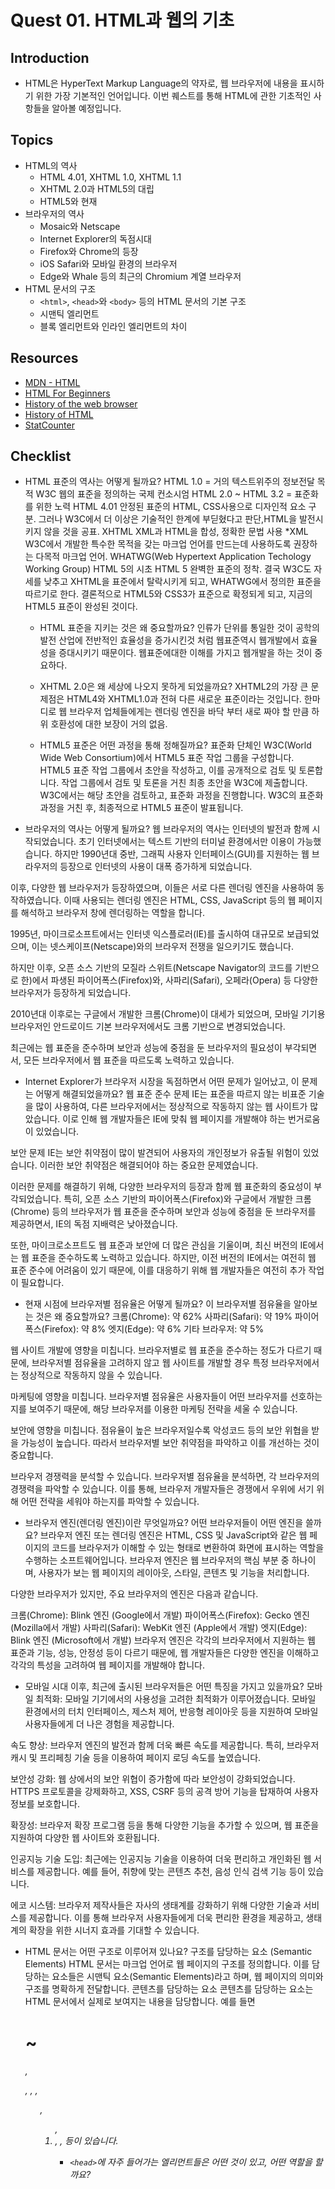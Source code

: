 # Quest 01. HTML과 웹의 기초

## Introduction
* HTML은 HyperText Markup Language의 약자로, 웹 브라우저에 내용을 표시하기 위한 가장 기본적인 언어입니다. 이번 퀘스트를 통해 HTML에 관한 기초적인 사항들을 알아볼 예정입니다.

## Topics
* HTML의 역사
  * HTML 4.01, XHTML 1.0, XHTML 1.1
  * XHTML 2.0과 HTML5의 대립
  * HTML5와 현재
* 브라우저의 역사
  * Mosaic와 Netscape
  * Internet Explorer의 독점시대
  * Firefox와 Chrome의 등장
  * iOS Safari와 모바일 환경의 브라우저
  * Edge와 Whale 등의 최근의 Chromium 계열 브라우저
* HTML 문서의 구조
  * `<html>`, `<head>`와 `<body>` 등의 HTML 문서의 기본 구조
  * 시맨틱 엘리먼트
  * 블록 엘리먼트와 인라인 엘리먼트의 차이

## Resources
* [MDN - HTML](https://developer.mozilla.org/ko/docs/Web/HTML)
* [HTML For Beginners](https://html.com/)
* [History of the web browser](https://en.wikipedia.org/wiki/History_of_the_web_browser)
* [History of HTML](https://en.wikipedia.org/wiki/HTML)
* [StatCounter](https://gs.statcounter.com/)

## Checklist
* HTML 표준의 역사는 어떻게 될까요?
HTML 1.0 = 거의 텍스트위주의 정보전달 목적
W3C 웹의 표준을 정의하는 국제 컨소시엄
HTML 2.0 ~ HTML 3.2 = 표준화를 위한 노력 
HTML 4.01 안정된 표준의 HTML, CSS사용으로 디자인적 요소 구분. 그러나 W3C에서 더 이상은 기술적인 한계에 부딛혔다고 판단,HTML을 발전시키지 않을 것을 공표.
XHTML XML과 HTML을 합성, 정확한 문법 사용 *XML W3C에서 개발한 특수한 목적을 갖는 마크업 언어를 만드는데 사용하도록 권장하는 다목적 마크업 언어.
WHATWG(Web Hypertext Application Techology Working Group) HTML 5의 시초
HTML 5 완벽한 표준의 정착.
결국 W3C도 자세를 낮추고 XHTML을 표준에서 탈락시키게 되고, WHATWG에서 정의한 표준을 따르기로 한다. 결론적으로 HTML5와 CSS3가 표준으로 확정되게 되고, 지금의 HTML5 표준이 완성된 것이다.

  * HTML 표준을 지키는 것은 왜 중요할까요?
  인류가 단위를 통일한 것이 공학의 발전 산업에 전반적인 효율성을 증가시킨것 처럼 웹표준역시 웹개발에서 효율성을 증대시키기 때문이다. 웹표준에대한 이해를 가지고 웹개발을 하는 것이 중요하다.
  
  * XHTML 2.0은 왜 세상에 나오지 못하게 되었을까요?
  XHTML2의 가장 큰 문제점은 HTML4와 XHTML1.0과 전혀 다른 새로운 표준이라는 것입니다. 한마디로 웹 브라우저 업체들에게는 렌더링 엔진을 바닥 부터 새로 짜야 할 만큼 하위 호환성에 대한 보장이 거의 없음.
  
  * HTML5 표준은 어떤 과정을 통해 정해질까요?
표준화 단체인 W3C(World Wide Web Consortium)에서 HTML5 표준 작업 그룹을 구성합니다.
HTML5 표준 작업 그룹에서 초안을 작성하고, 이를 공개적으로 검토 및 토론합니다.
작업 그룹에서 검토 및 토론을 거친 최종 초안을 W3C에 제출합니다.
W3C에서는 해당 초안을 검토하고, 표준화 과정을 진행합니다.
W3C의 표준화 과정을 거친 후, 최종적으로 HTML5 표준이 발표됩니다.
  
* 브라우저의 역사는 어떻게 될까요?
웹 브라우저의 역사는 인터넷의 발전과 함께 시작되었습니다. 초기 인터넷에서는 텍스트 기반의 터미널 환경에서만 이용이 가능했습니다. 하지만 1990년대 중반, 그래픽 사용자 인터페이스(GUI)를 지원하는 웹 브라우저의 등장으로 인터넷의 사용이 대폭 증가하게 되었습니다.

이후, 다양한 웹 브라우저가 등장하였으며, 이들은 서로 다른 렌더링 엔진을 사용하여 동작하였습니다. 이때 사용되는 렌더링 엔진은 HTML, CSS, JavaScript 등의 웹 페이지를 해석하고 브라우저 창에 렌더링하는 역할을 합니다.

1995년, 마이크로소프트에서는 인터넷 익스플로러(IE)를 출시하여 대규모로 보급되었으며, 이는 넷스케이프(Netscape)와의 브라우저 전쟁을 일으키기도 했습니다.

하지만 이후, 오픈 소스 기반의 모질라 스위트(Netscape Navigator의 코드를 기반으로 한)에서 파생된 파이어폭스(Firefox)와, 사파리(Safari), 오페라(Opera) 등 다양한 브라우저가 등장하게 되었습니다.

2010년대 이후로는 구글에서 개발한 크롬(Chrome)이 대세가 되었으며, 모바일 기기용 브라우저인 안드로이드 기본 브라우저에서도 크롬 기반으로 변경되었습니다.

최근에는 웹 표준을 준수하며 보안과 성능에 중점을 둔 브라우저의 필요성이 부각되면서, 모든 브라우저에서 웹 표준을 따르도록 노력하고 있습니다.


  * Internet Explorer가 브라우저 시장을 독점하면서 어떤 문제가 일어났고, 이 문제는 어떻게 해결되었을까요?
웹 표준 준수 문제
IE는 표준을 따르지 않는 비표준 기술을 많이 사용하여, 다른 브라우저에서는 정상적으로 작동하지 않는 웹 사이트가 많았습니다. 이로 인해 웹 개발자들은 IE에 맞춰 웹 페이지를 개발해야 하는 번거로움이 있었습니다.

보안 문제
IE는 보안 취약점이 많이 발견되어 사용자의 개인정보가 유출될 위험이 있었습니다. 이러한 보안 취약점은 해결되어야 하는 중요한 문제였습니다.

이러한 문제를 해결하기 위해, 다양한 브라우저의 등장과 함께 웹 표준화의 중요성이 부각되었습니다. 특히, 오픈 소스 기반의 파이어폭스(Firefox)와 구글에서 개발한 크롬(Chrome) 등의 브라우저가 웹 표준을 준수하며 보안과 성능에 중점을 둔 브라우저를 제공하면서, IE의 독점 지배력은 낮아졌습니다.

또한, 마이크로소프트도 웹 표준과 보안에 더 많은 관심을 기울이며, 최신 버전의 IE에서는 웹 표준을 준수하도록 노력하고 있습니다. 하지만, 이전 버전의 IE에서는 여전히 웹 표준 준수에 어려움이 있기 때문에, 이를 대응하기 위해 웹 개발자들은 여전히 추가 작업이 필요합니다.

  * 현재 시점에 브라우저별 점유율은 어떻게 될까요? 이 브라우저별 점유율을 알아보는 것은 왜 중요할까요?
크롬(Chrome): 약 62%
사파리(Safari): 약 19%
파이어폭스(Firefox): 약 8%
엣지(Edge): 약 6%
기타 브라우저: 약 5%

웹 사이트 개발에 영향을 미칩니다.
브라우저별로 웹 표준을 준수하는 정도가 다르기 때문에, 브라우저별 점유율을 고려하지 않고 웹 사이트를 개발할 경우 특정 브라우저에서는 정상적으로 작동하지 않을 수 있습니다.

마케팅에 영향을 미칩니다.
브라우저별 점유율은 사용자들이 어떤 브라우저를 선호하는지를 보여주기 때문에, 해당 브라우저를 이용한 마케팅 전략을 세울 수 있습니다.

보안에 영향을 미칩니다.
점유율이 높은 브라우저일수록 악성코드 등의 보안 위협을 받을 가능성이 높습니다. 따라서 브라우저별 보안 취약점을 파악하고 이를 개선하는 것이 중요합니다.

브라우저 경쟁력을 분석할 수 있습니다.
브라우저별 점유율을 분석하면, 각 브라우저의 경쟁력을 파악할 수 있습니다. 이를 통해, 브라우저 개발자들은 경쟁에서 우위에 서기 위해 어떤 전략을 세워야 하는지를 파악할 수 있습니다.

  * 브라우저 엔진(렌더링 엔진)이란 무엇일까요? 어떤 브라우저들이 어떤 엔진을 쓸까요?
브라우저 엔진 또는 렌더링 엔진은 HTML, CSS 및 JavaScript와 같은 웹 페이지의 코드를 브라우저가 이해할 수 있는 형태로 변환하여 화면에 표시하는 역할을 수행하는 소프트웨어입니다. 브라우저 엔진은 웹 브라우저의 핵심 부분 중 하나이며, 사용자가 보는 웹 페이지의 레이아웃, 스타일, 콘텐츠 및 기능을 처리합니다.

다양한 브라우저가 있지만, 주요 브라우저의 엔진은 다음과 같습니다.

크롬(Chrome): Blink 엔진 (Google에서 개발)
파이어폭스(Firefox): Gecko 엔진 (Mozilla에서 개발)
사파리(Safari): WebKit 엔진 (Apple에서 개발)
엣지(Edge): Blink 엔진 (Microsoft에서 개발)
브라우저 엔진은 각각의 브라우저에서 지원하는 웹 표준과 기능, 성능, 안정성 등이 다르기 때문에, 웹 개발자들은 다양한 엔진을 이해하고 각각의 특성을 고려하여 웹 페이지를 개발해야 합니다.

  * 모바일 시대 이후, 최근에 출시된 브라우저들은 어떤 특징을 가지고 있을까요?
모바일 최적화: 모바일 기기에서의 사용성을 고려한 최적화가 이루어졌습니다. 모바일 환경에서의 터치 인터페이스, 제스처 제어, 반응형 레이아웃 등을 지원하여 모바일 사용자들에게 더 나은 경험을 제공합니다.

속도 향상: 브라우저 엔진의 발전과 함께 더욱 빠른 속도를 제공합니다. 특히, 브라우저 캐시 및 프리페칭 기술 등을 이용하여 페이지 로딩 속도를 높였습니다.

보안성 강화: 웹 상에서의 보안 위협이 증가함에 따라 보안성이 강화되었습니다. HTTPS 프로토콜을 강제화하고, XSS, CSRF 등의 공격 방어 기능을 탑재하여 사용자 정보를 보호합니다.

확장성: 브라우저 확장 프로그램 등을 통해 다양한 기능을 추가할 수 있으며, 웹 표준을 지원하여 다양한 웹 사이트와 호환됩니다.

인공지능 기술 도입: 최근에는 인공지능 기술을 이용하여 더욱 편리하고 개인화된 웹 서비스를 제공합니다. 예를 들어, 취향에 맞는 콘텐츠 추천, 음성 인식 검색 기능 등이 있습니다.

에코 시스템: 브라우저 제작사들은 자사의 생태계를 강화하기 위해 다양한 기술과 서비스를 제공합니다. 이를 통해 브라우저 사용자들에게 더욱 편리한 환경을 제공하고, 생태계의 확장을 위한 시너지 효과를 기대할 수 있습니다.

* HTML 문서는 어떤 구조로 이루어져 있나요?
구조를 담당하는 요소 (Semantic Elements)
HTML 문서는 마크업 언어로 웹 페이지의 구조를 정의합니다. 이를 담당하는 요소들은 시맨틱 요소(Semantic Elements)라고 하며, 웹 페이지의 의미와 구조를 명확하게 전달합니다.
콘텐츠를 담당하는 요소
콘텐츠를 담당하는 요소는 HTML 문서에서 실제로 보여지는 내용을 담당합니다. 예를 들면 <h1>~<h6>, <p>, <img>, <a>, <ul>, <ol>, <li>, <table>, <form> 등이 있습니다.

  * `<head>`에 자주 들어가는 엘리먼트들은 어떤 것이 있고, 어떤 역할을 할까요?
<title> 요소
<title> 요소는 웹 페이지의 제목을 정의합니다. 브라우저의 제목 표시줄에 표시되며, 검색 엔진에서 페이지 제목으로 사용됩니다.

<meta> 요소
<meta> 요소는 다양한 메타데이터를 정의합니다. 예를 들어, 문서의 문자 인코딩, 검색 엔진에 대한 설명, 페이지의 설명 등을 정의할 수 있습니다.

<link> 요소
<link> 요소는 웹 페이지에서 사용할 외부 파일, 예를 들어 스타일 시트 파일, 아이콘 파일 등을 연결합니다.

<script> 요소
<script> 요소는 자바스크립트 코드를 정의합니다. 이를 통해 웹 페이지의 동작을 제어하거나, 서버와의 데이터 통신 등을 수행할 수 있습니다.

  * 시맨틱 태그는 무엇일까요?
시맨틱 태그는 웹 페이지의 구조와 의미를 나타내는 태그를 말합니다. 즉, 해당 태그가 어떤 내용을 포함하고 있는지를 의미하는 것입니다.

시맨틱 태그를 사용하면 웹 페이지의 구조가 명확하게 나타나기 때문에, 검색 엔진이 페이지의 내용을 더 잘 이해하고 분석할 수 있으며, 웹 페이지의 접근성이 향상됩니다. 또한, 시맨틱 태그를 사용하면 CSS 스타일링이 더욱 쉬워지고, 웹 페이지의 가독성도 향상됩니다.

시맨틱 태그의 예시로는 <header>, <nav>, <main>, <article>, <section>, <aside>, <footer> 등이 있습니다. 이러한 태그들은 해당하는 영역의 내용을 더 명확하게 정의하며, 웹 페이지의 구조와 의미를 더욱 분명하게 표현합니다

    * 시맨틱 엘리먼트를 사용하면 어떤 점이 좋을까요?
검색 엔진 최적화 (SEO): 시맨틱 엘리먼트를 사용하면 웹 페이지의 내용과 구조를 검색 엔진이 더욱 잘 이해할 수 있습니다. 이는 검색 엔진 최적화를 향상시키는데 도움을 줄 수 있습니다.

웹 접근성: 시맨틱 엘리먼트를 사용하면 웹 페이지의 구조와 내용을 보다 명확하게 표현할 수 있어, 스크린 리더 등의 보조 기술을 사용하는 사용자들에게 웹 페이지를 이해하기 쉽게 만들어줍니다.

유지보수: 시맨틱 엘리먼트를 사용하면 다른 개발자들이 나의 작성한 코드를 이해하고 수정하기 쉬워집니다. 이는 코드의 유지보수를 보다 쉽게 할 수 있게 만들어줍니다.

가독성: 시맨틱 엘리먼트를 사용하면 코드의 가독성이 향상됩니다. 이는 코드의 가독성을 높이고 유지보수를 쉽게 하는데 도움을 줍니다.

    * `<section>`과 `<div>`, `<header>`, `<footer>`, `<article>` 엘리먼트의 차이점은 무엇인가요?
  * 블록 레벨 엘리먼트와 인라인 엘리먼트는 어떤 차이가 있을까요?
<section>: 문서의 일반적인 구획을 표시합니다. 보통 제목(<h1>~<h6>)과 함께 사용됩니다.
<div>: 구획을 나누기 위해 사용되며, 목적에 따라 다양한 방식으로 사용될 수 있습니다.
<header>: 섹션 또는 페이지의 제목을 나타냅니다. 로고, 검색 폼, 작성자 이름 등과 함께 사용될 수 있습니다.
<footer>: 섹션 또는 페이지의 바닥글을 나타냅니다. 저작권 정보, 연락처 정보, 사이트 맵 등이 포함될 수 있습니다.
<article>: 문서, 페이지, 사이트 안에서 독립적으로 구분되거나 재사용 가능한 영역을 나타냅니다. 뉴스 기사, 블로그 글, 포럼 게시글 등과 함께 사용될 수 있습니다.
인라인 엘리먼트와 블록 레벨 엘리먼트의 차이점은 다음과 같습니다.

블록 레벨 엘리먼트는 새로운 줄에서 시작하여 새로운 블록을 만들고, 전체 너비를 차지합니다. 반면 인라인 엘리먼트는 줄 안에서만 사용되며, 컨텐츠의 너비만큼만 차지합니다.
블록 레벨 엘리먼트는 다른 블록 레벨 엘리먼트나 인라인 엘리먼트를 포함할 수 있습니다. 반면 인라인 엘리먼트는 다른 인라인 엘리먼트를 포함할 수 있지만, 블록 레벨 엘리먼트를 포함할 수는 없습니다.
블록 레벨 엘리먼트는 컨텐츠를 구성하기 위해 사용되며, 인라인 엘리먼트는 텍스트와 같은 컨텐츠의 일부분을 나타내기 위해 사용됩니다.


## Quest
* [이 화면](screen.png)의 정보를 HTML 문서로 표현해 보세요. 다만 CSS를 전혀 사용하지 않고, 문서의 구조가 어떻게 되어 있는지를 파악하여 구현해 보세요.
  * [CSS Naked Day](https://css-naked-day.github.io/)는 매년 4월 9일에 CSS 없는 웹 페이지를 공개하여 내용과 마크업에 집중한 HTML 구조의 중요성을 강조하는 행사입니다.
* 폴더에 있는 `skeleton.html` 파일을 바탕으로 작업해 보시면 됩니다.
  * 화면을 구성하는 큰 요소들을 어떻게 처리하면 좋을까요?
  * HTML 문서상에서 같은 층위에 비슷한 요소들이 반복될 때는 어떤 식으로 처리하는 것이 좋을까요?

## Advanced
* XML은 어떤 표준일까요? 어떤 식으로 발전해 왔을까요?
* YML, Markdown 등 다른 마크업 언어들은 어떤 특징을 가지고 있고, 어떤 용도로 쓰일까요?
